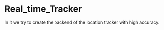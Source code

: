 # Real_time_Tracker
 In it we try to create the backend of the location tracker with high accuracy.
